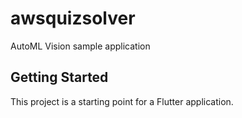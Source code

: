# awsquizsolver

AutoML Vision sample application

## Getting Started

This project is a starting point for a Flutter application.